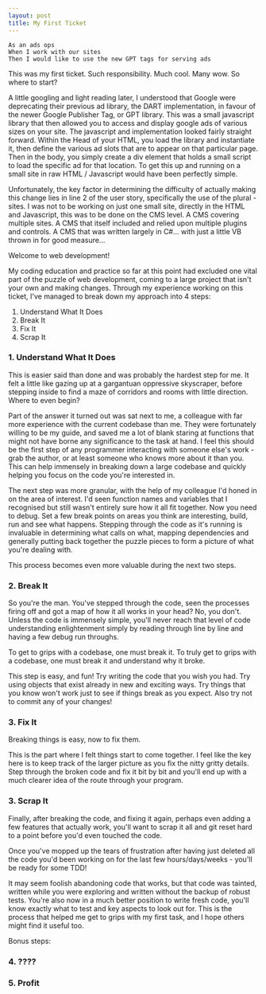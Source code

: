 ```yaml
---
layout: post
title: My First Ticket
---
```


```
As an ads ops
When I work with our sites
Then I would like to use the new GPT tags for serving ads
```

This was my first ticket. Such responsibility. Much cool. Many wow. So where to start?

A little googling and light reading later, I understood that Google were deprecating their previous ad library, the DART implementation, in favour of the newer Google Publisher Tag, or GPT library. This was a small javascript library that then allowed you to access and display google ads of various sizes on your site. The javascript and implementation looked fairly straight forward. Within the Head of your HTML, you load the library and instantiate it, then define the various ad slots that are to appear on that particular page. Then in the body, you simply create a div element that holds a small script to load the specific ad for that location. To get this up and running on a small site in raw HTML / Javascript would have been perfectly simple.

Unfortunately, the key factor in determining the difficulty of actually making this change lies in line 2 of the user story, specifically the use of the plural - sites. I was not to be working on just one small site, directly in the HTML and Javascript, this was to be done on the CMS level. A CMS covering multiple sites. A CMS that itself included and relied upon multiple plugins and controls. A CMS that was written largely in C#... with just a little VB thrown in for good measure...

Welcome to web development!

My coding education and practice so far at this point had excluded one vital part of the puzzle of web development, coming to a large project that isn't your own and making changes. Through my experience working on this ticket, I've managed to break down my approach into 4 steps:

1. Understand What It Does
2. Break It
3. Fix It
4. Scrap It

### 1. Understand What It Does
This is easier said than done and was probably the hardest step for me. It felt a little like gazing up at a gargantuan oppressive skyscraper, before stepping inside to find a maze of corridors and rooms with little direction. Where to even begin?

Part of the answer it turned out was sat next to me, a colleague with far more experience with the current codebase than me. They were fortunately willing to be my guide, and saved me a lot of blank staring at functions that might not have borne any significance to the task at hand. I feel this should be the first step of any programmer interacting with someone else's work - grab the author, or at least someone who knows more about it than you. This can help immensely in breaking down a large codebase and quickly helping you focus on the code you're interested in.

The next step was more granular, with the help of my colleague I'd honed in on the area of interest. I'd seen function names and variables that I recognised but still wasn't entirely sure how it all fit together. Now you need to debug. Set a few break points on areas you think are interesting, build, run and see what happens. Stepping through the code as it's running is invaluable in determining what calls on what, mapping dependencies and generally putting back together the puzzle pieces to form a picture of what you're dealing with.

This process becomes even more valuable during the next two steps.

### 2. Break It
So you're the man. You've stepped through the code, seen the processes firing off and got a map of how it all works in your head? No, you don't. Unless the code is immensely simple, you'll never reach that level of code understanding enlightenment simply by reading through line by line and having a few debug run throughs.

To get to grips with a codebase, one must break it. To truly get to grips with a codebase, one must break it and understand why it broke.

This step is easy, and fun! Try writing the code that you wish you had. Try using objects that exist already in new and exciting ways. Try things that you know won't work just to see if things break as you expect. Also try not to commit any of your changes!

### 3. Fix It
Breaking things is easy, now to fix them.

This is the part where I felt things start to come together. I feel like the key here is to keep track of the larger picture as you fix the nitty gritty details. Step through the broken code and fix it bit by bit and you'll end up with a much clearer idea of the route through your program.

### 3. Scrap It
Finally, after breaking the code, and fixing it again, perhaps even adding a few features that actually work, you'll want to scrap it all and git reset hard to a point before you'd even touched the code.

Once you've mopped up the tears of frustration after having just deleted all the code you'd been working on for the last few hours/days/weeks - you'll be ready for some TDD!

It may seem foolish abandoning code that works, but that code was tainted, written while you were exploring and written without the backup of robust tests. You're also now in a much better position to write fresh code, you'll know exactly what to test and key aspects to look out for. This is the process that helped me get to grips with my first task, and I hope others might find it useful too.

Bonus steps:

### 4. ????

### 5. Profit
